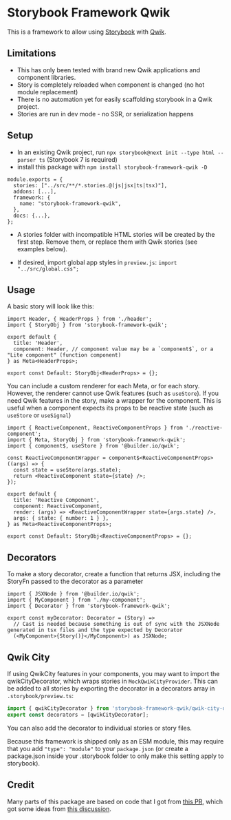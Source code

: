 # Storybook Framework Qwik

This is a framework to allow using [Storybook](https://storybook.js.org/) with [Qwik](https://qwik.builder.io/).

## Limitations

- This has only been tested with brand new Qwik applications and component libraries.
- Story is completely reloaded when component is changed (no hot module replacement)
- There is no automation yet for easily scaffolding storybook in a Qwik project.
- Stories are run in dev mode - no SSR, or serialization happens

## Setup

- In an existing Qwik project, run `npx storybook@next init --type html --parser ts` (Storybook 7 is required)
- install this package with `npm install storybook-framework-qwik -D`

```
module.exports = {
  stories: ["../src/**/*.stories.@(js|jsx|ts|tsx)"],
  addons: [...],
  framework: {
    name: "storybook-framework-qwik",
  },
  docs: {...},
};

```

- A stories folder with incompatible HTML stories will be created by the first step. Remove them, or replace them with Qwik stories (see examples below).

- If desired, import global app styles in `preview.js`: `import "../src/global.css";`

## Usage

A basic story will look like this:

```tsx
import Header, { HeaderProps } from './header';
import { StoryObj } from 'storybook-framework-qwik';

export default {
  title: 'Header',
  component: Header, // component value may be a `component$`, or a "Lite component" (function component)
} as Meta<HeaderProps>;

export const Default: StoryObj<HeaderProps> = {};
```

You can include a custom renderer for each Meta, or for each story. However, the renderer cannot use Qwik features (such as `useStore`). If you need Qwik features in the story, make a wrapper for the component. This is useful when a component expects its props to be reactive state (such as `useStore` or `useSignal`)

```tsx
import { ReactiveComponent, ReactiveComponentProps } from './reactive-component';
import { Meta, StoryObj } from 'storybook-framework-qwik';
import { component$, useStore } from '@builder.io/qwik';

const ReactiveComponentWrapper = component$<ReactiveComponentProps>((args) => {
  const state = useStore(args.state);
  return <ReactiveComponent state={state} />;
});

export default {
  title: 'Reactive Component',
  component: ReactiveComponent,
  render: (args) => <ReactiveComponentWrapper state={args.state} />,
  args: { state: { number: 1 } },
} as Meta<ReactiveComponentProps>;

export const Default: StoryObj<ReactiveComponentProps> = {};
```

## Decorators

To make a story decorator, create a function that returns JSX, including the StoryFn passed to the decorator as a parameter

```tsx
import { JSXNode } from '@builder.io/qwik';
import { MyComponent } from './my-component';
import { Decorator } from 'storybook-framework-qwik';

export const myDecorator: Decorator = (Story) =>
  // Cast is needed because something is out of sync with the JSXNode generated in tsx files and the type expected by Decorator
  (<MyComponent>{Story()}</MyComponent>) as JSXNode;
```

## Qwik City

If using QwikCity features in your components, you may want to import the qwikCityDecorator, which wraps stories in `MockQwikCityProvider`. This can be added to all stories by exporting the decorator in a decorators array in `.storybook/preview.ts`:

```ts
import { qwikCityDecorator } from 'storybook-framework-qwik/qwik-city-decorator';
export const decorators = [qwikCityDecorator];
```

You can also add the decorator to individual stories or story files.

Because this framework is shipped only as an ESM module, this may require that you add `"type": "module"` to your `package.json` (or create a package.json inside your .storybook folder to only make this setting apply to storybook).

## Credit

Many parts of this package are based on code that I got from [this PR](https://github.com/BuilderIO/qwik/pull/2381), which got some ideas from [this discussion](https://github.com/BuilderIO/qwik/discussions/787).
